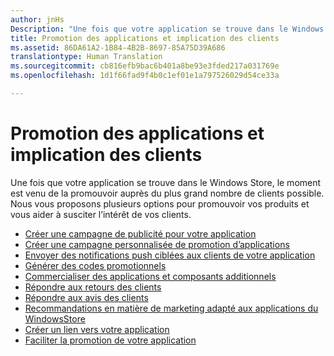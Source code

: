 ```yaml
---
author: jnHs
Description: "Une fois que votre application se trouve dans le Windows Store, le moment est venu de la promouvoir auprès du plus grand nombre de clients possible."
title: Promotion des applications et implication des clients
ms.assetid: 86DA61A2-1B84-4B2B-8697-85A75D39A686
translationtype: Human Translation
ms.sourcegitcommit: cb816efb9bac6b401a8be93e3fded217a031769e
ms.openlocfilehash: 1d1f66fad9f4b0c1ef01e1a797526029d54ce33a

---
```


# Promotion des applications et implication des clients


Une fois que votre application se trouve dans le Windows Store, le moment est venu de la promouvoir auprès du plus grand nombre de clients possible. Nous vous proposons plusieurs options pour promouvoir vos produits et vous aider à susciter l’intérêt de vos clients.

-   [Créer une campagne de publicité pour votre application](create-an-ad-campaign-for-your-app.md)
-   [Créer une campagne personnalisée de promotion d’applications](create-a-custom-app-promotion-campaign.md)
-   [Envoyer des notifications push ciblées aux clients de votre application](/send-push-notifications-to-your-apps-customers.md)
-   [Générer des codes promotionnels](generate-promotional-codes.md)
-   [Commercialiser des applications et composants additionnels](put-apps-and-add-ons-on-sale.md)
-   [Répondre aux retours des clients](respond-to-customer-feedback.md)
-   [Répondre aux avis des clients](respond-to-customer-reviews.md)
-   [Recommandations en matière de marketing adapté aux applications du WindowsStore](app-marketing-guidelines.md)
-   [Créer un lien vers votre application](link-to-your-app.md)
-   [Faciliter la promotion de votre application](make-your-app-easier-to-promote.md)

 

 



<!--HONumber=Nov16_HO1-->


